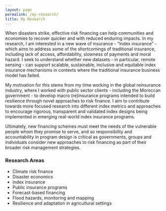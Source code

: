 ```yaml
---
layout: page
permalink: /my-research/
title: My Research
---
```


When disasters strike, effective risk financing can help communities and economies to recover quicker and with reduced enduring impacts. In my research, I am interested in a new wave of insurance - “index insurance” - which aims to address some of the shortcomings of traditional insurance, including lack of access, affordability, slowness of payments and moral hazard. I seek to understand whether new datasets - in particular, remote sensing - can support scalable, sustainable, inclusive and equitable index insurance mechanisms in contexts where the traditional insurance business model has failed.


My motivation for this stems from my time working in the global reinsurance industry, where I worked with public sector clients - including the Moroccan government - to develop macro (re)insurance programs intended to build resilience through novel approaches to risk finance. I aim to contribute towards more focused research into different index metrics and approaches to encourage rigorous, transparent and validated index designs being implemented in emerging real-world index insurance programs.


Ultimately, new financing schemes must meet the needs of the vulnerable people whom they promise to serve, and so responsibility and accountability in program design is critical as governments, groups and individuals consider new approaches to risk financing as part of their broader risk management strategies.


### Research Areas

* Climate risk finance
* Disaster economics
* Index insurance
* Public insurance programs
* Forecast-based financing
* Flood hazards, monitoring and mapping
* Resilience and adaptation in agricultural settings